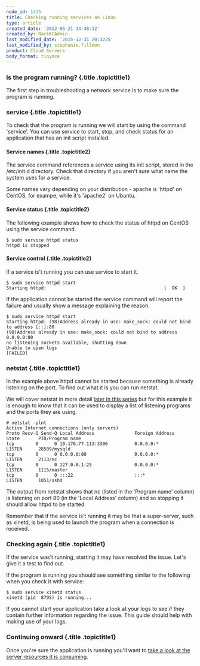 ```yaml
---
node_id: 1435
title: Checking running services on Linux
type: article
created_date: '2012-06-21 14:48:12'
created_by: RackKCAdmin
last_modified_date: '2015-12-31 20:3225'
last_modified_by: stephanie.fillmon
product: Cloud Servers
body_format: tinymce
---
```


### Is the program running? {.title .topictitle1}

The first step in troubleshooting a network service is to make sure the
program is running.

### service {.title .topictitle1}

To check that the program is running we will start by using the command
'service'. You can use service to start, stop, and check status for an
application that has an init script installed.

#### Service names {.title .topictitle2}

The service command references a service using its init script, stored
in the /etc/init.d directory. Check that directory if you aren't sure
what name the system uses for a service.

Some names vary depending on your distribution - apache is 'httpd' on
CentOS, for exampe, while it's 'apache2' on Ubuntu.

#### Service status {.title .topictitle2}

The following example shows how to check the status of httpd on CentOS
using the service command.

~~~~ {.pre .codeblock}
$ sudo service httpd status
httpd is stopped
~~~~

#### Service control {.title .topictitle2}

If a service is&rsquo;t running you can use service to start it.

~~~~ {.pre .codeblock}
$ sudo service httpd start
Starting httpd:                                            [  OK  ]
~~~~

If the application cannot be started the service command will report the
failure and usually show a message explaining the reason.

~~~~ {.pre .codeblock}
$ sudo service httpd start
Starting httpd: (98)Address already in use: make_sock: could not bind to address [::]:80 
(98)Address already in use: make_sock: could not bind to address 0.0.0.0:80 
no listening sockets available, shutting down 
Unable to open logs 
[FAILED]
~~~~

### netstat {.title .topictitle1}

In the example above httpd cannot be started because something is
already listening on the port. To find out what it is you can run
netstat.

We will cover netstat in more detail [later in this
series](http://www.rackspace.com/knowledge_center/article/checking-listening-ports-with-netstat)
but for this example it is enough to know that it can be used to display
a list of listening programs and the ports they are using.

~~~~ {.pre .codeblock}
# netstat -plnt 
Active Internet connections (only servers) 
Proto Recv-Q Send-Q Local Address               Foreign Address             State       PID/Program name   
tcp        0      0 10.176.77.113:3306          0.0.0.0:*                   LISTEN      28509/mysqld        
tcp        0      0 0.0.0.0:80                  0.0.0.0:*                   LISTEN      2113/nc             
tcp        0      0 127.0.0.1:25                0.0.0.0:*                   LISTEN      1115/master         
tcp        0      0 :::22                       :::*                        LISTEN      1051/sshd
~~~~

The output from netstat shows that nc (listed in the 'Program name'
column) is listening on port 80 (in the 'Local Address' column) and so
stopping it should allow httpd to be started.

Remember that if the service is&rsquo;t running it may be that a
super-server, such as xinetd, is being used to launch the program when a
connection is received.

### Checking again {.title .topictitle1}

If the service was&rsquo;t running, starting it may have resolved the issue.
Let's give it a test to find out.

If the program is running you should see something similar to the
following when you check it with service:

~~~~ {.pre .codeblock}
$ sudo service xinetd status
xinetd (pid  8795) is running...
~~~~

If you cannot start your application take a look at your logs to see if
they contain further information regarding the issue. This guide should
help with making use of your logs.

### Continuing onward {.title .topictitle1}

Once you're sure the application is running you'll want to [take a look
at the server resources it is
consuming](http://www.rackspace.com/knowledge_center/article/checking-system-load-on-linux).

